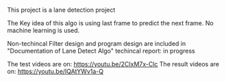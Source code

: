 This project is a lane detection project

The Key idea of this algo is using last frame to predict the next frame.
No machine learning is used.

Non-techincal Filter design and program design are included in "Documentation of Lane Detect Algo"
techincal report: in progress

The test videos are on: https://youtu.be/2CIxM7x-Clc
The result videos are on: https://youtu.be/IQAtYWv1a-Q



